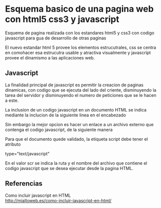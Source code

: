 # Esquema basico de una pagina web con html5 css3 y javascript

Esquema de pagina realizada con los estandares html5 y css3 con codigo javascript para gua de desarrollo de otras paginas

El nuevo estandar html 5 provee los elementos estrucutrales, css se centra en comohacer esa estrucutra usable y atractiva visualmente y javascript provee el dinamismo a las aplicaciones web.

## Javascript

La finalidad principal de javascript es permitir la creacion de paginas dinamicas, con codigo que se ejecuta del lado del criente, disminuyendo la tarea del servidor y disminuyendo el numero de peticiones que se le hacen a este.

La inclusion de un codigo javascript en un documento HTML se indica mediante la inclucion de la siguiente linea en el encabezado

<script type="text/javascript"> y </script>

Sin embargo la mejor opcion es hacer un enlace a un archivo externo que contenga el codigo javascript, de la siguiente manera

<script type="text/javascript" scr="./js/script.js"></script>

Para que el documento quede validado, la etiqueta script debe tener el atributo  

type="text/javascript"

En el valor scr se indica la ruta y el nombre del archivo que contiene el codigo javascript que se desea ejecutar desde la pagina HTML.

## Referencias

Como incluir javascript en HTML  
http://mialtoweb.es/como-incluir-javascript-en-html/
